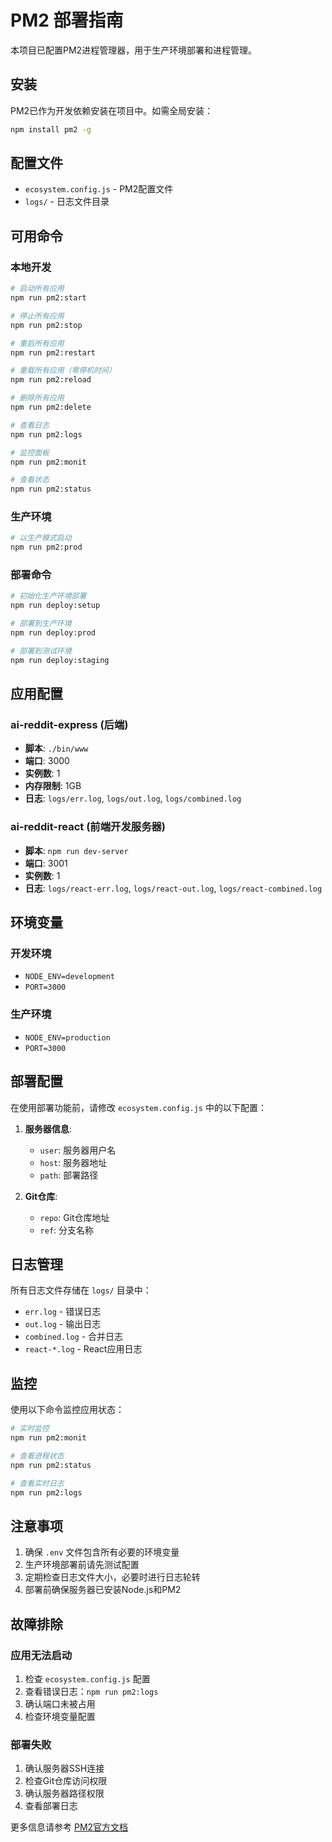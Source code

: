# PM2 部署指南

本项目已配置PM2进程管理器，用于生产环境部署和进程管理。

## 安装

PM2已作为开发依赖安装在项目中。如需全局安装：

```bash
npm install pm2 -g
```

## 配置文件

- `ecosystem.config.js` - PM2配置文件
- `logs/` - 日志文件目录

## 可用命令

### 本地开发

```bash
# 启动所有应用
npm run pm2:start

# 停止所有应用
npm run pm2:stop

# 重启所有应用
npm run pm2:restart

# 重载所有应用（零停机时间）
npm run pm2:reload

# 删除所有应用
npm run pm2:delete

# 查看日志
npm run pm2:logs

# 监控面板
npm run pm2:monit

# 查看状态
npm run pm2:status
```

### 生产环境

```bash
# 以生产模式启动
npm run pm2:prod
```

### 部署命令

```bash
# 初始化生产环境部署
npm run deploy:setup

# 部署到生产环境
npm run deploy:prod

# 部署到测试环境
npm run deploy:staging
```

## 应用配置

### ai-reddit-express (后端)
- **脚本**: `./bin/www`
- **端口**: 3000
- **实例数**: 1
- **内存限制**: 1GB
- **日志**: `logs/err.log`, `logs/out.log`, `logs/combined.log`

### ai-reddit-react (前端开发服务器)
- **脚本**: `npm run dev-server`
- **端口**: 3001
- **实例数**: 1
- **日志**: `logs/react-err.log`, `logs/react-out.log`, `logs/react-combined.log`

## 环境变量

### 开发环境
- `NODE_ENV=development`
- `PORT=3000`

### 生产环境
- `NODE_ENV=production`
- `PORT=3000`

## 部署配置

在使用部署功能前，请修改 `ecosystem.config.js` 中的以下配置：

1. **服务器信息**:
   - `user`: 服务器用户名
   - `host`: 服务器地址
   - `path`: 部署路径

2. **Git仓库**:
   - `repo`: Git仓库地址
   - `ref`: 分支名称

## 日志管理

所有日志文件存储在 `logs/` 目录中：

- `err.log` - 错误日志
- `out.log` - 输出日志
- `combined.log` - 合并日志
- `react-*.log` - React应用日志

## 监控

使用以下命令监控应用状态：

```bash
# 实时监控
npm run pm2:monit

# 查看进程状态
npm run pm2:status

# 查看实时日志
npm run pm2:logs
```

## 注意事项

1. 确保 `.env` 文件包含所有必要的环境变量
2. 生产环境部署前请先测试配置
3. 定期检查日志文件大小，必要时进行日志轮转
4. 部署前确保服务器已安装Node.js和PM2

## 故障排除

### 应用无法启动
1. 检查 `ecosystem.config.js` 配置
2. 查看错误日志：`npm run pm2:logs`
3. 确认端口未被占用
4. 检查环境变量配置

### 部署失败
1. 确认服务器SSH连接
2. 检查Git仓库访问权限
3. 确认服务器路径权限
4. 查看部署日志

更多信息请参考 [PM2官方文档](https://pm2.keymetrics.io/docs/)
